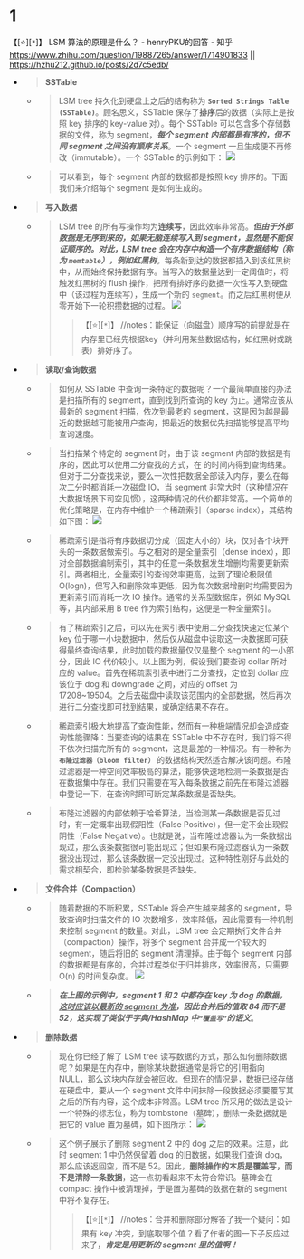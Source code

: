 
# 1

【[:star:][`*`]】 LSM 算法的原理是什么？ - henryPKU的回答 - 知乎 https://www.zhihu.com/question/19887265/answer/1714901833 || https://hzhu212.github.io/posts/2d7c5edb/
- > **SSTable**
  * > LSM tree 持久化到硬盘上之后的结构称为 **`Sorted Strings Table (SSTable)`**。顾名思义，SSTable 保存了**排序**后的数据（实际上是按照 key 排序的 key-value 对）。每个 SSTable 可以包含多个存储数据的文件，称为 segment，***每个 segment 内部都是有序的，但不同 segment 之间没有顺序关系***。一个 segment 一旦生成便不再修改（immutable）。一个 SSTable 的示例如下： ![](https://pica.zhimg.com/80/v2-561bf6eaeff4fdc259cdc432eb9057ca_1440w.jpg?source=1940ef5c)
  * > 可以看到，每个 segment 内部的数据都是按照 key 排序的。下面我们来介绍每个 segment 是如何生成的。
- > **写入数据**
  * > LSM tree 的所有写操作均为**连续写**，因此效率非常高。***但由于外部数据是无序到来的，如果无脑连续写入到 segment，显然是不能保证顺序的。对此，LSM tree 会在内存中构造一个有序数据结构（称为 `memtable`），例如红黑树***。每条新到达的数据都插入到该红黑树中，从而始终保持数据有序。当写入的数据量达到一定阈值时，将触发红黑树的 flush 操作，把所有排好序的数据一次性写入到硬盘中（该过程为连续写），生成一个新的 `segment`。而之后红黑树便从零开始下一轮积攒数据的过程。 ![](https://pic1.zhimg.com/80/v2-825d79e53dce518a7085b733addb624f_1440w.jpg?source=1940ef5c)
    >> 【[:star:][`*`]】 //notes：能保证（向磁盘）顺序写的前提就是在内存里已经先根据key（并利用某些数据结构，如红黑树或跳表）排好序了。
- > **读取/查询数据**
  * > 如何从 SSTable 中查询一条特定的数据呢？一个最简单直接的办法是扫描所有的 segment，直到找到所查询的 key 为止。通常应该从最新的 segment 扫描，依次到最老的 segment，这是因为越是最近的数据越可能被用户查询，把最近的数据优先扫描能够提高平均查询速度。
  * > 当扫描某个特定的 segment 时，由于该 segment 内部的数据是有序的，因此可以使用二分查找的方式，在  的时间内得到查询结果。但对于二分查找来说，要么一次性把数据全部读入内存，要么在每次二分时都消耗一次磁盘 IO，当 segment 非常大时（这种情况在大数据场景下司空见惯），这两种情况的代价都非常高。一个简单的优化策略是，在内存中维护一个稀疏索引（sparse index），其结构如下图： ![](https://pic4.zhimg.com/80/v2-c0b97a8bbeee73a6b1008f42fccdfcbc_1440w.jpg?source=1940ef5c)
  * > 稀疏索引是指将有序数据切分成（固定大小的）块，仅对各个块开头的一条数据做索引。与之相对的是全量索引（dense index），即对全部数据编制索引，其中的任意一条数据发生增删均需要更新索引。两者相比，全量索引的查询效率更高，达到了理论极限值 O(logn)，但写入和删除效率更低，因为每次数据增删时均需要因为更新索引而消耗一次 IO 操作。通常的关系型数据库，例如 MySQL 等，其内部采用 B tree 作为索引结构，这便是一种全量索引。
  * > 有了稀疏索引之后，可以先在索引表中使用二分查找快速定位某个 key 位于哪一小块数据中，然后仅从磁盘中读取这一块数据即可获得最终查询结果，此时加载的数据量仅仅是整个 segment 的一小部分，因此 IO 代价较小。以上图为例，假设我们要查询 dollar 所对应的 value。首先在稀疏索引表中进行二分查找，定位到 dollar 应该位于 dog 和 downgrade 之间，对应的 offset 为 17208~19504。之后去磁盘中读取该范围内的全部数据，然后再次进行二分查找即可找到结果，或确定结果不存在。
  * > 稀疏索引极大地提高了查询性能，然而有一种极端情况却会造成查询性能骤降：当要查询的结果在 SSTable 中不存在时，我们将不得不依次扫描完所有的 segment，这是最差的一种情况。有一种称为 **`布隆过滤器（bloom filter）`** 的数据结构天然适合解决该问题。布隆过滤器是一种空间效率极高的算法，能够快速地检测一条数据是否在数据集中存在。我们只需要在写入每条数据之前先在布隆过滤器中登记一下，在查询时即可断定某条数据是否缺失。
  * > 布隆过滤器的内部依赖于哈希算法，当检测某一条数据是否见过时，有一定概率出现假阳性（False Positive），但一定不会出现假阴性（False Negative）。也就是说，当布隆过滤器认为一条数据出现过，那么该条数据很可能出现过；但如果布隆过滤器认为一条数据没出现过，那么该条数据一定没出现过。这种特性刚好与此处的需求相契合，即检验某条数据是否缺失。
- > **文件合并（Compaction）**
  * > 随着数据的不断积累，SSTable 将会产生越来越多的 segment，导致查询时扫描文件的 IO 次数增多，效率降低，因此需要有一种机制来控制 segment 的数量。对此，LSM tree 会定期执行文件合并（compaction）操作，将多个 segment 合并成一个较大的 segment，随后将旧的 segment 清理掉。由于每个 segment 内部的数据都是有序的，合并过程类似于归并排序，效率很高，只需要 O(n) 的时间复杂度。 ![](https://pica.zhimg.com/80/v2-dd87c4196fd2bc12b79d8913ca2fe5b7_1440w.jpg?source=1940ef5c)
  * > ***在上图的示例中，segment 1 和 2 中都存在 key 为 dog 的数据，<ins>这时应该以最新的 segment 为准</ins>，因此合并后的值取 84 而不是 52，这实现了类似于字典/HashMap 中`“覆盖写”`的语义***。
- > **删除数据**
  * > 现在你已经了解了 LSM tree 读写数据的方式，那么如何删除数据呢？如果是在内存中，删除某块数据通常是将它的引用指向 NULL，那么这块内存就会被回收。但现在的情况是，数据已经存储在硬盘中，要从一个 segment 文件中间抹除一段数据必须要覆写其之后的所有内容，这个成本非常高。LSM tree 所采用的做法是设计一个特殊的标志位，称为 tombstone（墓碑），删除一条数据就是把它的 value 置为墓碑，如下图所示： ![](https://pic3.zhimg.com/80/v2-938a8edb10e35588fcde54b777e25b9d_1440w.jpg?source=1940ef5c)
  * > 这个例子展示了删除 segment 2 中的 dog 之后的效果。注意，此时 segment 1 中仍然保留着 dog 的旧数据，如果我们查询 dog，那么应该返回空，而不是 52。因此，**删除操作的本质是覆盖写，而不是清除一条数据**，这一点初看起来不太符合常识。墓碑会在 compact 操作中被清理掉，于是置为墓碑的数据在新的 segment 中将不复存在。
    >> 【[:star:][`*`]】 //notes：合并和删除部分解答了我一个疑问：如果有 key 冲突，到底取哪个值？看了作者的图一下子反应过来了，***肯定是用更新的 segment 里的值啊！***
